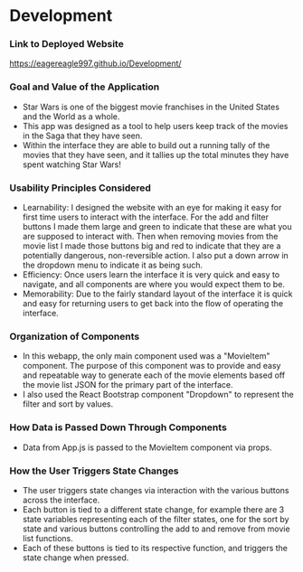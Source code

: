 # Development

### Link to Deployed Website
https://eagereagle997.github.io/Development/

### Goal and Value of the Application
- Star Wars is one of the biggest movie franchises in the United States and the World as a whole. 
- This app was designed as a tool to help users keep track of the movies in the Saga that they have seen.
- Within the interface they are able to build out a running tally of the movies that they have seen, and it tallies up the total minutes they have spent watching Star Wars!

### Usability Principles Considered
- Learnability: I designed the website with an eye for making it easy for first time users to interact with the interface. For the add and filter buttons I made them large and green to indicate that these are what you are supposed to interact with. Then when removing movies from the movie list I made those buttons big and red to indicate that they are a potentially dangerous, non-reversible action. I also put a down arrow in the dropdown menu to indicate it as being such. 
- Efficiency: Once users learn the interface it is very quick and easy to navigate, and all components are where you would expect them to be. 
- Memorability: Due to the fairly standard layout of the interface it is quick and easy for returning users to get back into the flow of operating the interface. 

### Organization of Components
- In this webapp, the only main component used was a "MovieItem" component. The purpose of this component was to provide and easy and repeatable way to generate each of the movie elements based off the movie list JSON for the primary part of the interface. 
- I also used the React Bootstrap component "Dropdown" to represent the filter and sort by values.

### How Data is Passed Down Through Components
- Data from App.js is passed to the MovieItem component via props. 

### How the User Triggers State Changes
- The user triggers state changes via interaction with the various buttons across the interface. 
- Each button is tied to a different state change, for example there are 3 state variables representing each of the filter states, one for the sort by state and various buttons controlling the add to and remove from movie list functions. 
- Each of these buttons is tied to its respective function, and triggers the state change when pressed. 

